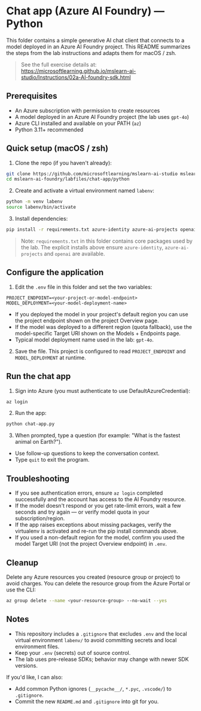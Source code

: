 # Chat app (Azure AI Foundry) — Python

This folder contains a simple generative AI chat client that connects to a model deployed in an Azure AI Foundry project. This README summarizes the steps from the lab instructions and adapts them for macOS / zsh.

> See the full exercise details at:
> https://microsoftlearning.github.io/mslearn-ai-studio/Instructions/02a-AI-foundry-sdk.html

## Prerequisites

- An Azure subscription with permission to create resources
- A model deployed in an Azure AI Foundry project (the lab uses `gpt-4o`)
- Azure CLI installed and available on your PATH (`az`)
- Python 3.11+ recommended

## Quick setup (macOS / zsh)

1. Clone the repo (if you haven't already):

```bash
git clone https://github.com/microsoftlearning/mslearn-ai-studio mslearn-ai-foundry
cd mslearn-ai-foundry/labfiles/chat-app/python
```

2. Create and activate a virtual environment named `labenv`:

```bash
python -m venv labenv
source labenv/bin/activate
```

3. Install dependencies:

```bash
pip install -r requirements.txt azure-identity azure-ai-projects openai
```

> Note: `requirements.txt` in this folder contains core packages used by the lab. The explicit installs above ensure `azure-identity`, `azure-ai-projects` and `openai` are available.

## Configure the application

1. Edit the `.env` file in this folder and set the two variables:

```
PROJECT_ENDPOINT=<your-project-or-model-endpoint>
MODEL_DEPLOYMENT=<your-model-deployment-name>
```

- If you deployed the model in your project's default region you can use the project endpoint shown on the project Overview page.
- If the model was deployed to a different region (quota fallback), use the model-specific Target URI shown on the Models + Endpoints page.
- Typical model deployment name used in the lab: `gpt-4o`.

2. Save the file. This project is configured to read `PROJECT_ENDPOINT` and `MODEL_DEPLOYMENT` at runtime.

## Run the chat app

1. Sign into Azure (you must authenticate to use DefaultAzureCredential):

```bash
az login
```

2. Run the app:

```bash
python chat-app.py
```

3. When prompted, type a question (for example: "What is the fastest animal on Earth?").
- Use follow-up questions to keep the conversation context.
- Type `quit` to exit the program.

## Troubleshooting

- If you see authentication errors, ensure `az login` completed successfully and the account has access to the AI Foundry resource.
- If the model doesn't respond or you get rate-limit errors, wait a few seconds and try again — or verify model quota in your subscription/region.
- If the app raises exceptions about missing packages, verify the virtualenv is activated and re-run the pip install commands above.
- If you used a non-default region for the model, confirm you used the model Target URI (not the project Overview endpoint) in `.env`.

## Cleanup

Delete any Azure resources you created (resource group or project) to avoid charges. You can delete the resource group from the Azure Portal or use the CLI:

```bash
az group delete --name <your-resource-group> --no-wait --yes
```

## Notes

- This repository includes a `.gitignore` that excludes `.env` and the local virtual environment `labenv/` to avoid committing secrets and local environment files.
- Keep your `.env` (secrets) out of source control.
- The lab uses pre-release SDKs; behavior may change with newer SDK versions.

If you'd like, I can also:
- Add common Python ignores (`__pycache__/`, `*.pyc`, `.vscode/`) to `.gitignore`.
- Commit the new `README.md` and `.gitignore` into git for you.
